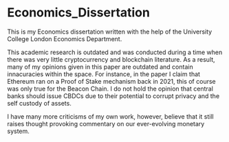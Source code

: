# Economics_Dissertation

This is my Economics dissertation written with the help of the University College London Economics Department. 

This academic research is outdated and was conducted during a time when there was very little cryptocurrency and blockchain literature. As a result, many of my opinions given in this paper are outdated and contain innacuracies within the space. For instance, in the paper I claim that Ethereum ran on a Proof of Stake mechanism back in 2021, this of course was only true for the Beacon Chain. I do not hold the opinion that central banks should issue CBDCs due to their potential to corrupt privacy and the self custody of assets.

I have many more criticisms of my own work, however, believe that it still raises thought provoking commentary on our ever-evolving monetary system.

